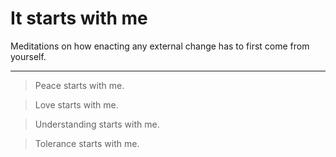 # It starts with me

Meditations on how enacting any external change has to first come from yourself.

---

> Peace starts with me.

> Love starts with me.

> Understanding starts with me.

> Tolerance starts with me.
